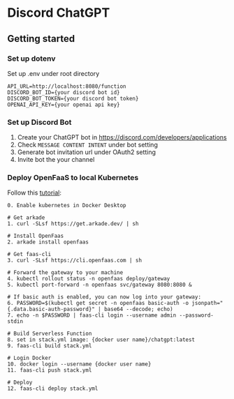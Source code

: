 # Discord ChatGPT

## Getting started

### Set up dotenv

Set up .env under root directory

```
API_URL=http://localhost:8080/function
DISCORD_BOT_ID={your discord bot id}
DISCORD_BOT_TOKEN={your discord bot token}
OPENAI_API_KEY={your openai api key}
```

### Set up Discord Bot

1. Create your ChatGPT bot in https://discord.com/developers/applications
2. Check `MESSAGE CONTENT INTENT` under bot setting
3. Generate bot invitation url under OAuth2 setting
4. Invite bot the your channel

### Deploy OpenFaaS to local Kubernetes

Follow this [tutorial](https://docs.openfaas.com/deployment/kubernetes/):

```
0. Enable kubernetes in Docker Desktop

# Get arkade
1. curl -SLsf https://get.arkade.dev/ | sh

# Install OpenFaas
2. arkade install openfaas

# Get faas-cli
3. curl -SLsf https://cli.openfaas.com | sh

# Forward the gateway to your machine
4. kubectl rollout status -n openfaas deploy/gateway
5. kubectl port-forward -n openfaas svc/gateway 8080:8080 &

# If basic auth is enabled, you can now log into your gateway:
6. PASSWORD=$(kubectl get secret -n openfaas basic-auth -o jsonpath="{.data.basic-auth-password}" | base64 --decode; echo)
7. echo -n $PASSWORD | faas-cli login --username admin --password-stdin

# Build Serverless Function
8. set in stack.yml image: {docker user name}/chatgpt:latest
9. faas-cli build stack.yml

# Login Docker
10. docker login --username {docker user name}
11. faas-cli push stack.yml

# Deploy
12. faas-cli deploy stack.yml
```
